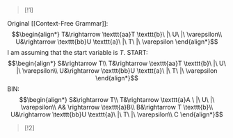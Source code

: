 >[!1]

Original [[Context-Free Grammar]]: $$\begin{align*}
T&\rightarrow \texttt{aa}T \texttt{b}\ |\ U\ |\ \varepsilon\\
U&\rightarrow \texttt{bb}U \texttt{a}\ |\ T\ |\ \varepsilon
\end{align*}$$I am assuming that the start variable is $T$.
START:
$$\begin{align*}
S&\rightarrow T\\
T&\rightarrow \texttt{aa}T \texttt{b}\ |\ U\ |\ \varepsilon\\
U&\rightarrow \texttt{bb}U \texttt{a}\ |\ T\ |\ \varepsilon
\end{align*}$$
BIN:
$$\begin{align*}
S&\rightarrow T\\
T&\rightarrow \texttt{a}A \ |\ U\ |\ \varepsilon\\
A& \rightarrow \texttt{a}B\\
B&\rightarrow T \texttt{b}\\
U&\rightarrow \texttt{bb}U \texttt{a}\ |\ T\ |\ \varepsilon\\
C
\end{align*}$$


>[!2]



